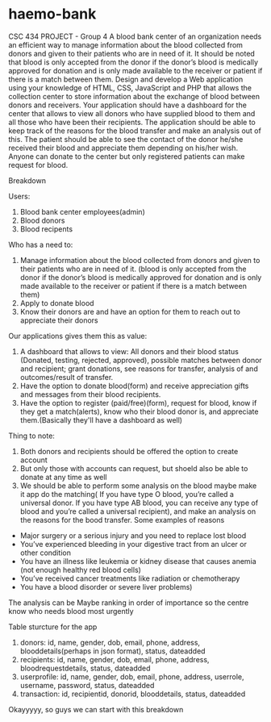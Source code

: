 # haemo-bank
CSC 434 PROJECT - Group 4 
A blood bank center of an organization needs an efficient way to manage information about the blood collected from donors and given to their patients who are in need of it. It should be noted that blood is only accepted from the donor if the donor’s blood is medically approved for donation and is only made available to the receiver or patient if there is a match between them.
Design and develop a Web application using your knowledge of HTML, CSS, JavaScript and PHP that allows the collection center to store information about the exchange of blood between donors and receivers. Your application should have a dashboard for the center that allows to view all donors who have supplied blood to them and all those who have been their recipients. The application should be able to keep track of the reasons for the blood transfer and make an analysis out of this. The patient should be able to see the contact of the donor he/she received their blood and appreciate them depending on his/her wish. Anyone can donate to the center but only registered patients can make request for blood.


Breakdown

Users:
1.	Blood bank center employees(admin)
2.	Blood donors
3.	Blood recipents

Who has a need to:
1.	Manage information about the blood collected from donors and given to their patients who are in need of it. (blood is only accepted from the donor if the donor’s blood is medically approved for donation and is only made available to the receiver or patient if there is a match between them)
2.	Apply to donate blood
3.	Know their donors are and have an option for them to reach out to appreciate their donors

Our applications gives them this as value:
1.	A dashboard that allows to view: All donors and their blood status (Donated, testing, rejected, approved), possible matches between donor and recipient; grant donations, see reasons for transfer, analysis of and outcomes/result of transfer.
2.	Have the option to donate blood(form) and receive appreciation gifts and messages from their blood recipients.
3.	Have the option to register (paid/free)(form), request for blood, know if they get a match(alerts), know who their blood donor is, and appreciate them.(Basically they'll have a dashboard as well)

Thing to note:
1. Both donors and recipients should be offered the option to create account
2. But only those with accounts can request, but shoeld also be able to donate at any time as well
3. We should be able to perform some analysis on the blood maybe make it app do the matching( If you have type O blood, you’re called a universal donor. If you have type AB blood, you can receive any type of blood and you’re called a universal recipient), and make an analysis on the reasons for the bood transfer. 
Some examples of reasons
- Major surgery or a serious injury and you need to replace lost blood
- You’ve experienced bleeding in your digestive tract from an ulcer or other condition
- You have an illness like leukemia or kidney disease that causes anemia (not enough healthy red blood cells)
- You’ve received cancer treatments like radiation or chemotherapy
- You have a blood disorder or severe liver problems) 

The analysis can be Maybe ranking in order of importance so the centre know who needs blood most urgently

Table sturcture for the app

1. donors: id, name, gender, dob, email, phone, address, blooddetails(perhaps in json format), status, dateadded
2. recipients: id, name, gender, dob, email, phone, address, bloodrequestdetails, status, dateadded
3. userprofile: id, name, gender, dob, email, phone, address, userrole, username, password, status, dateadded
4. transaction: id, recipientid, donorid, blooddetails, status,  dateadded

Okayyyyy, so guys we can start with this breakdown
